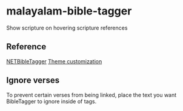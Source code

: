 # malayalam-bible-tagger
Show scripture on hovering scripture references

## Reference
[NETBibleTagger](https://labs.bible.org/NETBibleTagger/)
[Theme customization](https://labs.bible.org/NETBibleTagger/configure)

## Ignore verses
To prevent certain verses from being linked, place the text you want BibleTagger to ignore inside of <cite></cite> tags.
